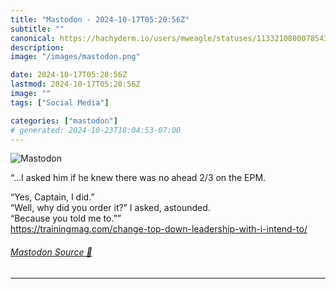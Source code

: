 ```yaml
---
title: "Mastodon - 2024-10-17T05:20:56Z"
subtitle: ""
canonical: https://hachyderm.io/users/mweagle/statuses/113321080007854394
description:
image: "/images/mastodon.png"

date: 2024-10-17T05:20:56Z
lastmod: 2024-10-17T05:20:56Z
image: ""
tags: ["Social Media"]

categories: ["mastodon"]
# generated: 2024-10-23T18:04:53-07:00
---
```

![Mastodon](/images/mastodon.png)

<p>“…I asked him if he knew there was no ahead 2/3 on the EPM.</p><p>“Yes, Captain, I did.”<br />“Well, why did you order it?” I asked, astounded.<br />“Because you told me to.””<br /><a href="https://trainingmag.com/change-top-down-leadership-with-i-intend-to/" target="_blank" rel="nofollow noopener noreferrer" translate="no"><span class="invisible">https://</span><span class="ellipsis">trainingmag.com/change-top-dow</span><span class="invisible">n-leadership-with-i-intend-to/</span></a></p>


###### [Mastodon Source 🐘](https://hachyderm.io/@mweagle/113321080007854394)

___
